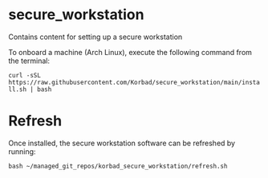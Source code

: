 # secure_workstation
Contains content for setting up a secure workstation

To onboard a machine (Arch Linux), execute the following command from the terminal:

```curl -sSL https://raw.githubusercontent.com/Korbad/secure_workstation/main/install.sh | bash```


# Refresh

Once installed, the secure workstation software can be refreshed by running:

```bash ~/managed_git_repos/korbad_secure_workstation/refresh.sh```
